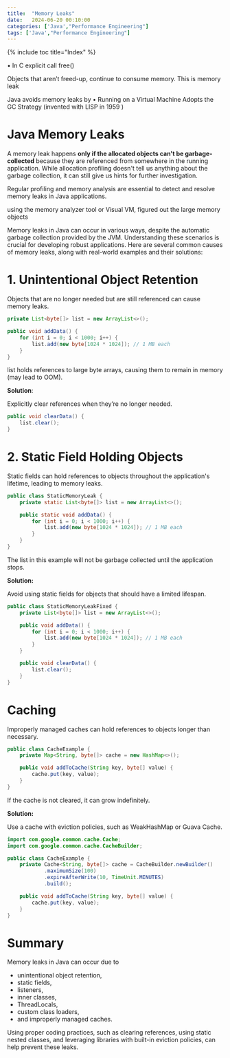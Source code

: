 ```yaml
---
title:  "Memory Leaks"
date:   2024-06-20 00:10:00
categories: ['Java',"Performance Engineering"]
tags: ['Java',"Performance Engineering"]
---
```


{% include toc title="Index" %}


• In C explicit call free()

Objects that aren’t freed-up, continue to consume memory. This is memory leak

Java avoids memory leaks by
• Running on a Virtual Machine
Adopts the GC Strategy (invented with LISP in 1959 )


# Java Memory Leaks

A memory leak happens **only if the allocated objects can't be garbage-collected** because they are referenced from somewhere in the running application.
While allocation profiling doesn't tell us anything about the garbage collection, it can still give us hints for further investigation.

Regular profiling and memory analysis are essential to detect and resolve memory leaks in Java applications.

using the  memory analyzer tool or Visual VM, figured out the large memory objects

Memory leaks in Java can occur in various ways, despite the automatic garbage collection provided by the JVM. Understanding these scenarios is crucial for developing robust applications. Here are several common causes of memory leaks, along with real-world examples and their solutions:

# 1. Unintentional Object Retention

Objects that are no longer needed but are still referenced can cause memory leaks.
```java
private List<byte[]> list = new ArrayList<>();

public void addData() {
    for (int i = 0; i < 1000; i++) {
        list.add(new byte[1024 * 1024]); // 1 MB each
    }
}
```
list holds references to large byte arrays, causing them to remain in memory (may lead to OOM).

**Solution**:

Explicitly clear references when they’re no longer needed.
```java
public void clearData() {
    list.clear();
}
```

# 2. Static Field Holding Objects
Static fields can hold references to objects throughout the application's lifetime, leading to memory leaks.

```java
public class StaticMemoryLeak {
    private static List<byte[]> list = new ArrayList<>();

    public static void addData() {
        for (int i = 0; i < 1000; i++) {
            list.add(new byte[1024 * 1024]); // 1 MB each
        }
    }
}
```
The list in this example will not be garbage collected until the application stops.

**Solution:**

Avoid using static fields for objects that should have a limited lifespan.
```java
public class StaticMemoryLeakFixed {
    private List<byte[]> list = new ArrayList<>();

    public void addData() {
        for (int i = 0; i < 1000; i++) {
            list.add(new byte[1024 * 1024]); // 1 MB each
        }
    }

    public void clearData() {
        list.clear();
    }
}
```

# Caching
Improperly managed caches can hold references to objects longer than necessary.

```java
public class CacheExample {
    private Map<String, byte[]> cache = new HashMap<>();

    public void addToCache(String key, byte[] value) {
        cache.put(key, value);
    }
}
```

If the cache is not cleared, it can grow indefinitely.

**Solution:**

Use a cache with eviction policies, such as WeakHashMap or Guava Cache.
```java
import com.google.common.cache.Cache;
import com.google.common.cache.CacheBuilder;

public class CacheExample {
    private Cache<String, byte[]> cache = CacheBuilder.newBuilder()
            .maximumSize(100)
            .expireAfterWrite(10, TimeUnit.MINUTES)
            .build();

    public void addToCache(String key, byte[] value) {
        cache.put(key, value);
    }
}
```

# Summary
Memory leaks in Java can occur due to 
- unintentional object retention, 
- static fields, 
- listeners, 
- inner classes, 
- ThreadLocals, 
- custom class loaders, 
- and improperly managed caches.

Using proper coding practices, such as clearing references, using static nested classes, 
and leveraging libraries with built-in eviction policies, can help prevent these leaks. 






